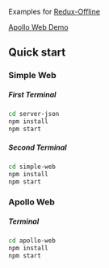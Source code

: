 Examples for [Redux-Offline](https://github.com/jevakallio/redux-offline)

[Apollo Web Demo](https://apollo-web.now.sh)

## Quick start

### Simple Web

##### First Terminal
```sh
cd server-json
npm install
npm start
```

##### Second Terminal
```sh
cd simple-web
npm install
npm start
```

### Apollo Web

##### Terminal
```sh
cd apollo-web
npm install
npm start
```
